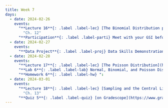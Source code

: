 ```yaml
---
title: Week 7
days:
  - date: 2024-02-26
    events:
      "**Lecture 16**{: .label .label-lec} [The Binomial Distribution part II](https://ph142-ucb.github.io/sp24/src/lec/l16-binomial.pdf) ":
        "Ch. 12"
      "**Participation**{: .label .label-parti} Meet with your GSI before submitting Part I ":
  - date: 2024-02-27
    events:
      "**Data Project**{: .label .label-proj} Data Skills Demonstration Part I (Due 10:00 PM PST)":
  - date: 2024-02-28
    events:
      "**Lecture 17**{: .label .label-lec} [The Poisson Distribution](https://ph142-ucb.github.io/sp24/src/lec/l17-poisson.pdf) ":
      "**Lab 6**{: .label .label-lab} Normal, Binomial, and Poisson Distribution (Due Mar. 5th)":
      "**Homework 6**{: .label .label-hw} ":
  - date: 2024-03-01
    events:
      "**Lecture 18**{: .label .label-lec} [Sampling and the Central Limit Theorem](https://ph142-ucb.github.io/sp24/src/lec/l18-central-limit.pdf) ": 
        "Ch. 13"
      "**Quiz 5**{: .label .label-quiz} [on Gradescope](https://www.gradescope.com/courses/704333) (Due Mar. 2nd, 12PM noon PST)":   
---
```

